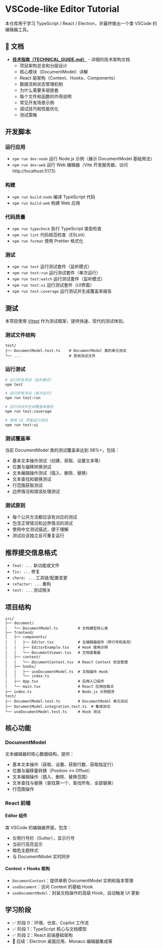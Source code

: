# VSCode-like Editor Tutorial

本仓库用于学习 TypeScript / React / Electron，并最终做出一个类 VSCode 的编辑器工具。

## 📖 文档

- **[技术指南（TECHNICAL_GUIDE.md）](./TECHNICAL_GUIDE.md)** - 详细的技术架构文档
  - 项目架构总览和分层设计
  - 核心模块（DocumentModel）详解
  - React 层架构（Context、Hooks、Components）
  - 数据流和状态管理机制
  - 为什么需要多层嵌套
  - 每个文件和函数的作用说明
  - 常见开发场景示例
  - 调试技巧和性能优化
  - 测试策略

## 开发脚本

### 运行应用

- `npm run dev:node` 运行 Node.js 示例（展示 DocumentModel 基础用法）
- `npm run dev:web` 运行 Web 编辑器（Vite 开发服务器，访问 http://localhost:5173）

### 构建

- `npm run build:node` 编译 TypeScript 代码
- `npm run build:web` 构建 Web 应用

### 代码质量

- `npm run typecheck` 执行 TypeScript 类型检查
- `npm run lint` 代码规范检查（ESLint）
- `npm run format` 使用 Prettier 格式化

### 测试

- `npm run test` 运行测试套件（监听模式）
- `npm run test:run` 运行测试套件（单次运行）
- `npm run test:watch` 运行测试套件（监听模式）
- `npm run test:ui` 运行测试套件（UI界面）
- `npm run test:coverage` 运行测试并生成覆盖率报告

## 测试

本项目使用 [Vitest](https://vitest.dev/) 作为测试框架，提供快速、现代的测试体验。

### 测试文件结构

```
test/
├── DocumentModel.test.ts    # DocumentModel 类的单元测试
└── ...                      # 其他测试文件
```

### 运行测试

```bash
# 运行所有测试（监听模式）
npm test

# 运行所有测试（单次运行）
npm run test:run

# 运行测试并生成覆盖率报告
npm run test:coverage

# 使用 UI 界面运行测试
npm run test:ui
```

### 测试覆盖率

当前 DocumentModel 类的测试覆盖率达到 98%+，包括：

- 基本文本操作测试（创建、获取、设置文本等）
- 位置与偏移转换测试
- 文本编辑操作测试（插入、删除、替换）
- 文本查找和替换测试
- 行范围获取测试
- 边界情况和错误处理测试

### 测试原则

- 每个公共方法都应该有对应的测试
- 包含正常情况和边界情况的测试
- 使用中文测试描述，便于理解
- 测试应该独立且可重复运行

## 推荐提交信息格式

- `feat: ...` 新功能或文件
- `fix: ...` 修复
- `chore: ...` 工具链/配置变更
- `refactor: ...` 重构
- `test: ...` 测试相关

## 项目结构

```
src/
├── document/
│   └── DocumentModel.ts         # 文档模型核心类
├── frontend/
│   ├── components/
│   │   ├── Editor.tsx           # 主编辑器组件（带行号和高亮）
│   │   ├── EditorExample.tsx    # Hook 使用示例
│   │   └── DocumentViewer.tsx   # 文档查看器
│   ├── context/
│   │   └── DocumentContext.tsx  # React Context 状态管理
│   ├── hooks/
│   │   ├── useDocumentModel.ts  # 文档操作 Hook
│   │   └── index.ts
│   ├── App.tsx                  # 应用入口组件
│   └── main.tsx                 # React 应用挂载点
├── index.ts                     # Node.js 示例程序
test/
├── DocumentModel.test.ts        # DocumentModel 单元测试
├── DocumentModel.integration.test.ts  # 集成测试
└── useDocumentModel.test.ts     # Hook 测试
```

## 核心功能

### DocumentModel

文本编辑器的核心数据结构，提供：

- 基本文本操作（获取、设置、获取行数、获取指定行）
- 位置与偏移量转换（Position ↔ Offset）
- 文本编辑操作（插入、删除、替换范围）
- 文本查找与替换（查找第一个、查找所有、全部替换）
- 行范围操作

### React 前端

#### Editor 组件

类 VSCode 的编辑器界面，包含：

- 左侧行号栏（Gutter），显示行号
- 当前行高亮显示
- 暗色主题样式
- 与 DocumentModel 实时同步

#### Context + Hooks 架构

- `DocumentContext`：提供单例 DocumentModel 实例和版本管理
- `useDocument`：访问 Context 的基础 Hook
- `useDocumentModel`：封装文档操作的高级 Hook，自动触发 UI 更新

## 学习阶段

- ✅ 阶段 0：环境、仓库、Copilot 工作流
- ✅ 阶段 1：TypeScript 核心与文档模型
- ✅ 阶段 2：React 前端基础架构
- 🚧 后续：Electron 桌面应用、Monaco 编辑器集成等
